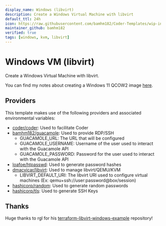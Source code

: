 ```yaml
---
display_name: Windows (libvirt)
description: Create a Windows Virtual Machine with libvirt
default_ttl: 24h
icon: https://raw.githubusercontent.com/bamhm182/Coder-Templates/wip-initial/icons/windows.svg
maintainer_github: bamhm182
verified: true
tags: [windows, kvm, libvirt]
---
```


# Windows VM (libvirt)

Create a Windows Virtual Machine with libvirt.

You can find my notes about creating a Windows 11 QCOW2 image [here](https://github.com/bamhm182/WindowsVmCreator).

## Providers

This template makes use of the following providers and associated environmental variables:

* [coder/coder](https://registry.terraform.io/providers/coder/coder/latest/docs): Used to facilitate Coder
* [bamhm182/guacamole](https://registry.terraform.io/providers/bamhm182/guacamole/latest/docs): Used to provide RDP/SSH
  * GUACAMOLE_URL: The URL that will be configured
  * GUACAMOLE_USERNAME: Username of the user used to interact with the Guacamole API
  * GUACAMOLE_PASSWORD: Password for the user used to interact with the Guacamole API
* [loafoe/htpasswd](https://registry.terraform.io/providers/loafoe/htpasswd/latest/docs): Used to generate password hashes
* [dmacvicar/libvirt](https://registry.terraform.io/providers/dmacvicar/libvirt/latest/docs): Used to manage libvirt/QEMU/KVM
  * LIBVIRT_DEFAULT_URI: The libvirt URI used to configure virtual machines (Ex: qemu+ssh://user:password@box/session)
* [hashicorp/random](https://registry.terraform.io/providers/hashicorp/random/latest/docs): Used to generate random passwords
* [hashicorp/tls](https://registry.terraform.io/providers/hashicorp/tls/latest/docs): Used to generate SSH Keys

## Thanks

Huge thanks to rgl for his [terraform-libvirt-windows-example](https://github.com/rgl/terraform-libvirt-windows-example) repository!
